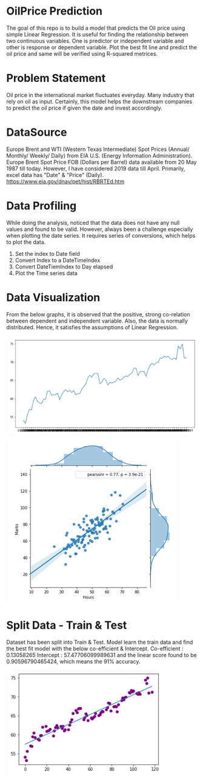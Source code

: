# OilPrice Prediction
The goal of this repo is to build a model that predicts the Oil price using simple Linear Regression. It is useful for finding the relationship between two continuous variables. One is predictor or independent variable and other is response or dependent variable. Plot the best fit line and predict the oil price and same will be verified using R-squared metrices.

# Problem Statement
Oil price in the international market fluctuates everyday. Many industry that rely on oil as input. Certainly, this model helps the downstream companies to predict the oil price if given the date and invest accordingly.

# DataSource
Europe Brent and WTI (Western Texas Intermediate) Spot Prices (Annual/ Monthly/ Weekly/ Daily) from EIA U.S. (Energy Information Administration). Europe Brent Spot Price FOB (Dollars per Barrel) data available from 20 May 1987 till today. However, I have considered 2019 data till April. Primarily, excel data has "Date" & "Price" (Daily). https://www.eia.gov/dnav/pet/hist/RBRTEd.htm

# Data Profiling
While doing the analysis, noticed that the data does not have any null values and found to be valid. 
However, always been a challenge especially when plotting the date series. It requires series of conversions, which helps to plot the data.

1. Set the index to Date field
2. Convert Index to a DateTimeIndex
3. Convert DateTiemIndex to Day elapsed
4. Plot the Time series data

# Data Visualization
  From the below graphs, it is observed that the positive, strong co-relation between dependent and independent variable. Also, the data is normally distributed. Hence, it satisfies the assumptions of Linear Regression.
  
 ![image.png](Images/Line_Graph.png)<BR>
  
![image.png](Images/Regression.png)<BR>

# Split Data - Train & Test
Dataset has been split into Train & Test. Model learn the train data and find the best fit model with the below co-efficient & Intercept.
Co-efficient : 0.13058265
Intercept    : 57.47706099989631
and the linear score found to be 0.90596790465424, which means the 91% accuracy.

![image.png](Images/BestFit.png)<BR>
